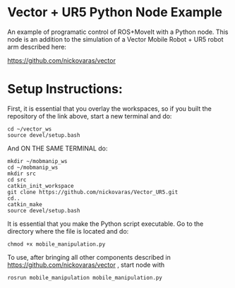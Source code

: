 # Vector + UR5 Python Node Example

An example of programatic control of ROS+MoveIt with a Python node. This node is an addition to the simulation of a Vector Mobile Robot + UR5 robot arm described here:

https://github.com/nickovaras/vector


# Setup Instructions:

First, it is essential that you overlay the workspaces, so if you built the repository of the link above, start a new terminal and do:

```
cd ~/vector_ws
source devel/setup.bash
```

And ON THE SAME TERMINAL do:

```
mkdir ~/mobmanip_ws
cd ~/mobmanip_ws
mkdir src
cd src
catkin_init_workspace
git clone https://github.com/nickovaras/Vector_UR5.git
cd..
catkin_make
source devel/setup.bash
```
It is essential that you make the Python script executable. Go to the directory where the file is located and do: 
```
chmod +x mobile_manipulation.py
```

To use, after bringing all other components described in https://github.com/nickovaras/vector , start node with
```
rosrun mobile_manipulation mobile_manipulation.py

